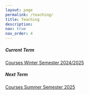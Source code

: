 ```yaml
---
layout: page
permalink: /teaching/
title: Teaching
description:
nav: true
nav_order: 4
---
```


##### Current Term

[Courses Winter Semester 2024/2025](https://univis.uni-kiel.de/formbot/dsc_3Danew_2Flecture_26dir_3Dtechn_2Finfor_2Finform_2Fsoftwa_26ref_3Dlecture_26sem_3D2024w)

##### Next Term

[Courses Summer Semester 2025](https://univis.uni-kiel.de/formbot/dsc_3Danew_2Flecture_26dir_3Dtechn_2Finfor_2Finform_2Fsoftwa_26ref_3Dlecture_26sem_3D2025s)
